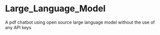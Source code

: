 # Large_Language_Model
A pdf chatbot using open source large language model without the use of any API keys
